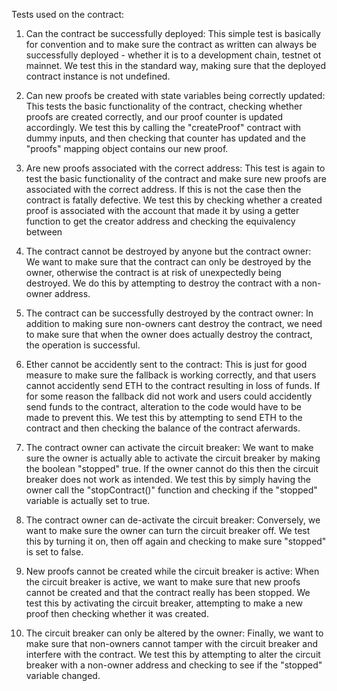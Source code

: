 Tests used on the contract:

1) Can the contract be successfully deployed: This simple test is basically for convention and to make sure the contract as written can always be successfully deployed - whether it is to a development chain, testnet ot mainnet. We test this in the standard way, making sure that the deployed contract instance is not undefined.

2) Can new proofs be created with state variables being correctly updated: This tests the basic functionality of the contract, checking whether proofs are created correctly, and our proof counter is updated accordingly. We test this by calling the "createProof" contract with dummy inputs, and then checking that counter has updated and the "proofs" mapping object contains our new proof. 

3) Are new proofs associated with the correct address: This test is again to test the basic functionality of the contract and make sure new proofs are associated with the correct address. If this is not the case then the contract is fatally defective. We test this by checking whether a created proof is associated with the account that made it by using a getter function to get the creator address and checking the equivalency between   

4) The contract cannot be destroyed by anyone but the contract owner: We want to make sure that the contract can only be destroyed by the owner, otherwise the contract is at risk of unexpectedly being destroyed. We do this by attempting to destroy the contract with a non-owner address.

5) The contract can be successfully destroyed by the contract owner: In addition to making sure non-owners cant destroy the contract, we need to make sure that when the owner does actually destroy the contract, the operation is successful. 

6) Ether cannot be accidently sent to the contract: This is just for good measure to make sure the fallback is working correctly, and that users cannot accidently send ETH to the contract resulting in loss of funds. If for some reason the fallback did not work and users could accidently send funds to the contract, alteration to the code would have to be made to prevent this. We test this by attempting to send ETH to the contract and then checking the balance of the contract aferwards. 

7) The contract owner can activate the circuit breaker: We want to make sure the owner is actually able to activate the circuit breaker by making the boolean "stopped" true. If the owner cannot do this then the circuit breaker does not work as intended. We test this by simply having the owner call the "stopContract()" function and checking if the "stopped" variable is actually set to true.

8) The contract owner can de-activate the circuit breaker: Conversely, we want to make sure the owner can turn the circuit breaker off. We test this by turning it on, then off again and checking to make sure "stopped" is set to false.

9) New proofs cannot be created while the circuit breaker is active: When the circuit breaker is active, we want to make sure that new proofs cannot be created and that the contract really has been stopped. We test this by activating the circuit breaker, attempting to make a new proof then checking whether it was created.

10) The circuit breaker can only be altered by the owner: Finally, we want to make sure that non-owners cannot tamper with the circuit breaker and interfere with the contract. We test this by attempting to alter the circuit breaker with a non-owner address and checking to see if the "stopped" variable changed. 

